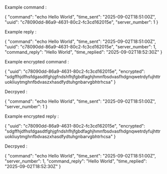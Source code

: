 Example command : 

{
  "command": "echo Hello World",
  "time_sent": "2025-09-02T18:51:00Z",
  "uuid": "c78090dd-86a9-4631-80c2-fc3cd162015e",
  "server_number": 1
}

Example reply : 

{
  "command": "echo Hello World",
  "time_sent": "2025-09-02T18:51:00Z",
  "uuid": "c78090dd-86a9-4631-80c2-fc3cd162015e",
  "server_number": 1,
  "command_reply": "Hello World",
  "time_replied": "2025-09-02T18:52:30Z"
}

Example encrypted command : 

{
  "uuid": "c78090dd-86a9-4631-80c2-fc3cd162015e",
  "encrypted": "sdgffhjdfhsfdgasdtfghjgfndshfhjfgbdfaghjhmnfbsdvasfhdgnqwetrdyfujhttruokliuytmghnfbdvaszxhasdfydtuhgnbarvgbhtrhcsa"
}

Decrpyed :

{
  "command": "echo Hello World",
  "time_sent": "2025-09-02T18:51:00Z",
  "server_number": 1
}

Example encrypted reply : 

{
  "uuid": "c78090dd-86a9-4631-80c2-fc3cd162015e",
  "encrypted": "sdgffhjdfhsfdgasdtfghjgfndshfhjfgbdfaghjhmnfbsdvasfhdgnqwetrdyfujhttruokliuytmghnfbdvaszxhasdfydtuhgnbarvgbhtrhcsa"
}

Decrpyed :

{
  "command": "echo Hello World",
  "time_sent": "2025-09-02T18:51:00Z",
  "server_number": 1,
  "command_reply": "Hello World",
  "time_replied": "2025-09-02T18:52:30Z"
}
